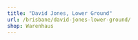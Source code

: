 ```yaml
---
title: "David Jones, Lower Ground"
url: /brisbane/david-jones-lower-ground/
shop: Warenhaus
---
```

